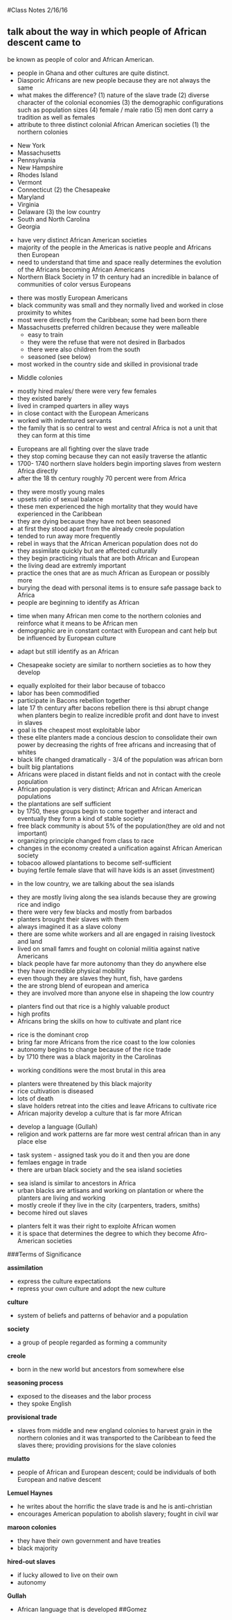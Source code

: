 #Class Notes 2/16/16

## talk about the way in which people of African descent came to
be known as people of color and African American.
* people in Ghana and other cultures are quite distinct.
* Diasporic Africans are new people because they are not always the same
* what makes the difference?
(1) nature of the slave trade
(2) diverse character of the colonial economies
(3) the demographic configurations such as population sizes
(4) female / male ratio
(5) men dont carry a tradition as well as females
* attribute to three distinct colonial African American societies
(1) the northern colonies
- New York
- Massachusetts
- Pennsylvania
- New Hampshire
- Rhodes Island
- Vermont
- Connecticut
(2) the Chesapeake
- Maryland
- Virginia
- Delaware
(3) the low country
- South and North Carolina
- Georgia

* have very distinct African American societies
* majority of the people in the Americas is native people and Africans then
European
* need to understand that time and space really determines the evolution of the
Africans becoming African Americans
* Northern Black Society in 17 th century had an incredible in balance of
communities of color versus Europeans
- there was mostly European Americans
- black community was small and they normally lived and worked in close
  proximity to whites
- most were directly from the Caribbean; some had been born there
- Massachusetts preferred children because they were malleable
	* easy to train
	* they were the refuse that were not desired in Barbados
	* there were also children from the south
	* seasoned (see below)
- most worked in the country side and skilled in provisional trade
* Middle colonies
- mostly hired males/ there were very few females
- they existed barely
- lived in cramped quarters in alley ways
- in close contact with the European Americans
- worked with indentured servants
- the family that is so central to west and central Africa is not a unit
  that they can form at this time
* Europeans are all fighting over the slave trade
* they stop coming because they can not easily traverse the atlantic
* 1700- 1740 northern slave holders begin importing slaves from western Africa
directly
* after the 18 th century roughly 70 percent were from Africa
- they were mostly young males
- upsets ratio of sexual balance
- these men experienced the high mortality that they would have experienced
in the Caribbean
- they are dying because they have not been seasoned
- at first they stood apart from the already creole population
- tended to run away more frequently
- rebel in ways that the African American population does not do
- they assimilate quickly but are affected culturally
- they begin practicing rituals that are both African and European
- the living dead are extremly important
- practice the ones that are as much African as European or possibly
  more
- burying the dead with personal items is to ensure safe passage back
  to Africa
- people are beginning to identify as African
* time when many African men come to the northern colonies and reinforce what it
means to be African men
* demographic are in constant contact with European and cant help but be influenced
by European culture
- adapt but still identify as an African
* Chesapeake society are similar to northern societies as to how they develop
- equally exploited for their labor because of tobacco
- labor has been commodified
- participate in Bacons rebellion together
- late 17 th century after bacons rebellion there is thsi abrupt change when planters begin to realize incredible profit and dont have to invest in slaves
- goal is the cheapest most exploitable labor
- these elite planters made a concious descion to consolidate their own power by
  decreasing the rights of free africans and increasing that of whites
- black life changed dramatically - 3/4 of the population was african born
- built big plantations
- Africans were placed in distant fields and not in contact with the creole population
- African population is very distinct; African and African American populations
- the plantations are self sufficient
- by 1750, these groups begin to come together and interact and eventually they form
  a kind of stable society
- free black community is about 5% of the population(they are old and not important)
- organizing principle changed from class to race
- changes in the economy created a unification against African American society
- tobacoo allowed plantations to become self-sufficient
- buying fertile female slave that will have kids is an asset (investment)
* in the low country, we are talking about the sea islands
- they are  mostly living along the sea islands because they are growing rice and indigo
- there were very few blacks and mostly from barbados
- planters brought their slaves with them
- always imagined it as a slave colony
- there are some white workers and all are engaged in raising livestock and land
- lived on small famrs and fought on colonial militia against native Americans
- black people have far more autonomy than they do anywhere else
- they have incredible physical mobility
- even though they are slaves they hunt, fish, have gardens
- the are strong blend of european and america
- they are involved more than anyone else in shapeing the low country
* planters find out that rice is a highly valuable product
* high profits
* Africans bring the skills on how to cultivate and plant rice
- rice is the dominant crop
- bring far more Africans from the rice coast to the low colonies
- autonomy begins to change because of the rice trade
- by 1710 there was a black majority in the Carolinas
* working conditions were the most brutal in this area
- planters were threatened by this black majority
- rice cultivation is diseased
- lots of death
- slave holders retreat into the cities and leave Africans to cultivate rice
- African majority develop a culture that is far more African
* develop a language (Gullah)
* religion and work patterns are far more west central african than in any
  place else
- task system - assigned task you do it and then you are done
- femlaes engage in trade
- there are urban black society and the sea island societies
* sea island is similar to ancestors in Africa
* urban blacks are artisans and working on plantation or where the
  planters are living and working
* mostly creole if they live in the city (carpenters, traders, smiths)
* become hired out slaves
- planters felt it was their right to exploite African women
- it is space that determines the degree to which they become Afro-American societies

###Terms of Significance

__assimilation__
- express the culture expectations
- repress your own culture and adopt the new culture

__culture__
- system of beliefs and patterns of behavior and a population

__society__
- a group of people regarded as forming a community

__creole__
- born in the new world but ancestors from somewhere else

__seasoning process__
- exposed to the diseases and the labor process
- they spoke English

__provisional trade__
- slaves from middle and new england colonies to harvest grain
in the northern colonies and it was transported to the Caribbean to
feed the slaves there; providing provisions for the slave colonies

__mulatto__
- people of African and European descent; could be individuals of both European and native descent

__Lemuel Haynes__
- he writes about the horrific the slave trade is and he is anti-christian
- encourages American population to abolish slavery; fought in civil war

__maroon colonies__
- they have their own government and have treaties
- black majority

__hired-out slaves__
- if lucky allowed to live on their own
- autonomy

__Gullah__
- African language that is developed
##Gomez
